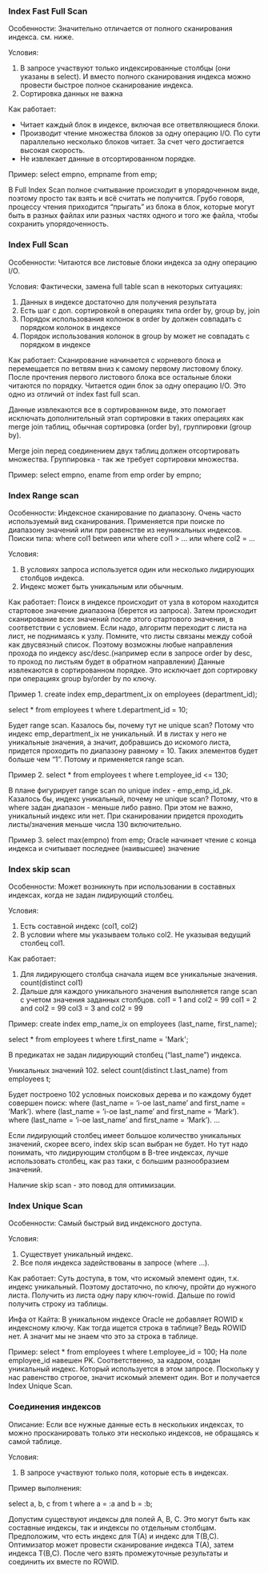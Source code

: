 ### Index Fast Full Scan
Особенности:
Значительно отличается от полного сканирования индекса. см. ниже.

Условия:
 1. В запросе участвуют только индексированные столбцы (они указаны в select). И вместо полного сканирования индекса можно провести быстрое полное сканирование индекса.
 2. Сортировка данных не важна


Как работает:
  - Читает каждый блок в индексе, включая все ответвляющиеся блоки.
  - Производит чтение множества блоков за одну операцию I/O. По сути параллельно несколько блоков читает. За счет     чего достигается высокая скорость.
  - Не извлекает данные в отсортированном порядке.

Пример:
select empno, empname from emp;


В Full Index Scan полное считывание происходит в упорядоченном виде, поэтому просто так взять и всё считать не получится. Грубо говоря, процессу чтения приходится “прыгать” из блока в блок, которые могут быть в разных файлах или разных частях одного и того же файла, чтобы сохранить упорядоченность.


### Index Full Scan
Особенности:
Читаются все листовые блоки индекса за одну операцию I/O.

Условия:
Фактически, замена full table scan в некоторых ситуациях:
  1. Данных в индексе достаточно для получения результата
  2. Есть шаг с доп. сортировкой в операциях типа order by, group by, join
  3. Порядок использования колонок в order by должен совпадать с порядком колонок в индексе
  4. Порядок использования колонок в group by может не совпадать с порядком в индексе

Как работает:
Сканирование начинается с корневого блока и перемещается по ветвям вниз к самому первому листовому блоку. 
После прочтения первого листового блока все остальные блоки читаются по порядку.
Читается один блок за одну операцию I/O. Это одно из отличий от index fast full scan.

Данные извлекаются все в сортированном виде, это помогает исключать дополнительный этап сортировки в таких операциях как merge join таблиц, обычная сортировка (order by), группировки (group by).

Merge join перед соединением двух таблиц должен отсортировать множества. Группировка - так же требует сортировки множества.

Пример:
select empno, ename from emp order by empno;


### Index Range scan


Особенности: Индексное сканирование по диапазону. Очень часто используемый вид сканирования. Применяется при поиске по диапазону значений или при равенстве из неуникальных индексов.
Поиски типа:
where col1 between или where col1 > … 
или
where col2 = ...

Условия:
  1. В условиях запроса используется один или несколько лидирующих столбцов индекса.
  2. Индекс может быть уникальным или обычным.

Как работает:
Поиск в индексе происходит от узла в котором находится стартовое значение диапазона (берется из запроса). Затем происходит сканирование всех значений после этого стартового значения, в соответствии с условием. Если надо, алгоритм переходит с листа на лист, не поднимаясь к узлу. Помните, что листы связаны между собой как двусвязный список. Поэтому возможны любые направления прохода по индексу asc/desc.(например если в запросе order by desc, то проход по листьям будет в обратном направлении)
Данные извлекаются в сортированном порядке. Это исключает доп сортировку при операциях group by/order by по ключу.

Пример 1.
create index emp_department_ix on employees (department_id);

select * from employees t where t.department_id = 10;

Будет range scan. Казалось бы, почему тут не unique scan? Потому что индекс emp_department_ix не уникальный. И в листах у него не уникальные значения, а значит, добравшись до искомого листа, придется проходить по диапазону равному = 10. Таких элементов будет больше чем “1”. Потому и применяется range scan.

Пример 2. 
select * from employees t where t.employee_id <= 130;

В плане фигурирует range scan по unique index - emp_emp_id_pk. Казалось бы, индекс уникальный, почему не unique scan? Потому, что в where задан диапазон - меньше либо равно. При этом не важно, уникальный индекс или нет. При сканировании придется проходить листы/значения меньше числа 130 включительно.

Пример 3.
select max(empno) from emp;
Oracle начинает чтение с конца индекса и считывает последнее (наивысшее) значение


### Index skip scan
Особенности: Может возникнуть при использовании в составных индексах, когда не задан лидирующий столбец.

Условия:
  1. Есть составной индекс (col1, col2)
  2. В условии where мы указываем только col2. Не указывая ведущий столбец col1.

Как работает:
  1. Для лидирующего столбца сначала ищем все уникальные значения. count(distinct col1)
  2. Дальше для каждого уникального значения выполняется range scan с учетом значения заданных столбцов.
     сol1 = 1 and col2 = 99
     col1 = 2 and col2 = 99
     col3 = 3 and col2 = 99 

Пример:
create index emp_name_ix on employees (last_name, first_name);
 
select * from employees t where t.first_name = 'Mark';

В предикатах не задан лидирующий столбец (“last_name”) индекса.

Уникальных значений 102. select count(distinct t.last_name) from employees t;

Будет построено 102 условных поисковых дерева и по каждому будет совершен поиск:
where (last_name = ‘i-ое last_name’ and first_name = ‘Mark’).
where (last_name = ‘i-ое last_name’ and first_name = ‘Mark’).
where (last_name = ‘i-ое last_name’ and first_name = ‘Mark’).
...

Если лидирующий столбец имеет большое количество уникальных значений, скорее всего, index skip scan выбран не будет.
Но тут надо понимать, что лидирующим столбцом в B-tree индексах, лучше использовать столбец, как раз таки, с большим разнообразием значений.

Наличие skip scan - это повод для оптимизации.


### Index Unique Scan
Особенности: Самый быстрый вид индексного доступа.

Условия: 
  1. Существует уникальный индекс.
  2. Все поля индекса задействованы в запросе (where …).

Как работает:
Суть доступа, в том, что искомый элемент один, т.к. индекс уникальный. Поэтому достаточно, по ключу, пройти до нужного листа. Получить из листа одну пару ключ-rowid. Дальше по rowid получить строку из таблицы.

Инфа от Кайта: В уникальном индексе Oracle не добавляет ROWID к индексному ключу.
Как тогда ищется строка в таблице? Ведь ROWID нет. А значит мы не знаем что это за строка в таблице.

Пример: select * from employees t where t.employee_id = 100;
На поле employee_id навешен PK. Соответственно, за кадром, создан уникальный индекс. Который используется в этом запросе. Поскольку у нас равенство строгое, значит искомый элемент один. Вот и получается Index Unique Scan.


### Соединения индексов

Описание:
Если все нужные данные есть в нескольких индексах, то можно просканировать только эти несколько индексов, не 
обращаясь к самой таблице.

Условия: 
  1. В запросе участвуют только поля, которые есть в индексах.

Пример выполнения:

select a, b, c
  from t
 where a = :a
   and b = :b;

Допустим существуют индексы для полей A, B, C. Это могут быть как составные индексы, так и индексы по отдельным столбцам. Предположим, что есть индекс для Т(А) и индекс для Т(В,С).
Оптимизатор может провести сканирование индекса Т(А), затем индекса Т(В,С). 
После чего взять промежуточные результаты и соединить их вместе по ROWID.

